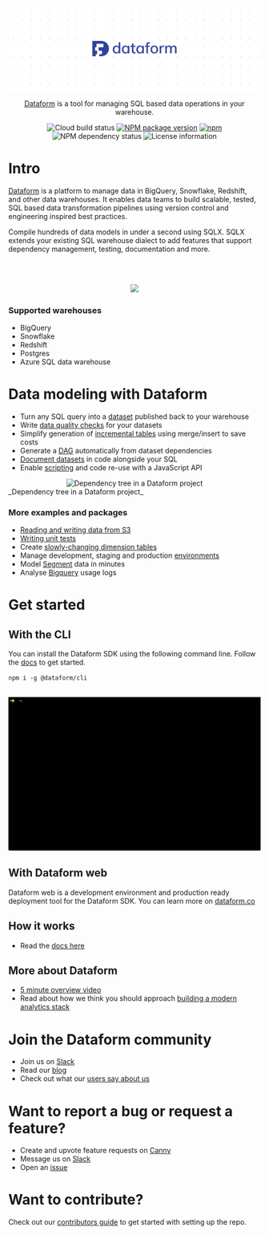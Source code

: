 <p align="center">
  <img src="https://github.com/dataform-co/dataform/blob/master/static/images/github_bg.png">
</p>
<p align="center">
  <a href="https://dataform.co/?utm_medium=organic&utm_source=github_readme">Dataform</a> is a tool for managing SQL based data operations in your warehouse.
</p>
<div align="center">
  <img src="https://storage.googleapis.com/dataform-cloud-build-badges/build/status.svg" alt="Cloud build status"/>
  <a href="https://www.npmjs.com/package/@dataform/cli"><img src="https://badge.fury.io/js/%40dataform%2Fcli.svg" alt="NPM package version" /></a>
  <a href="https://www.npmjs.com/package/@dataform/cli"><img alt="npm" src="https://img.shields.io/npm/dm/@dataform/cli.svg" alt="Monthly downloads" /></a>
</div>
<div align="center">
  <img src="https://david-dm.org/dataform-co/dataform.svg" alt="NPM dependency status" />
  <!-- <img src="https://join.slack.com/t/dataform-users/shared_invite/zt-dark6b7k-r5~12LjYL1a17Vgma2ru2A/badge.svg" alt="Dataform Slack" /> -->
  <img src="https://img.shields.io/github/license/dataform-co/dataform.svg" alt="License information" />
</div>
<div align="center">
  <!-- <a href="https://twitter.com/dataform"><img src="https://img.shields.io/twitter/follow/dataform.svg?style=social" alt="Follow Dataform on Twitter" /></a> -->
</div>

# Intro

[Dataform](https://dataform.co/?utm_medium=organic&utm_source=github_readme) is a platform to manage data in BigQuery, Snowflake, Redshift, and other data warehouses. It enables data teams to build scalable, tested, SQL based data transformation pipelines using version control and engineering inspired best practices. 

Compile hundreds of data models in under a second using SQLX. SQLX extends your existing SQL warehouse dialect to add features that support dependency management, testing, documentation and more.

<br/>
<br/>

<p align="center">
  <img src="https://assets.dataform.co/github-readme/single-source-of-truth%20(1).png">
</p>

### Supported warehouses
* BigQuery
* Snowflake
* Redshift
* Postgres
* Azure SQL data warehouse

# Data modeling with Dataform

* Turn any SQL query into a [dataset](https://docs.dataform.co/guides/datasets?utm_medium=organic&utm_source=github_readme) published back to your warehouse
* Write [data quality checks](https://docs.dataform.co/guides/assertions?utm_medium=organic&utm_source=github_readme) for your datasets
* Simplify generation of [incremental tables](https://docs.dataform.co/guides/incremental-datasets?utm_medium=organic&utm_source=github_readme) using merge/insert to save costs
* Generate a [DAG](https://docs.dataform.co/guides/datasets#referencing-other-datasets?utm_medium=organic&utm_source=github_readme) automatically from dataset dependencies
* [Document datasets](https://docs.dataform.co/guides/documentation?utm_medium=organic&utm_source=github_readme) in code alongside your SQL
* Enable [scripting](https://docs.dataform.co/guides/js-api?utm_medium=organic&utm_source=github_readme) and code re-use with a JavaScript API

<div align="center">
  <img src="https://assets.dataform.co/docs/introduction/simple_dag.png" alt="Dependency tree in a Dataform project">
</div>
_Dependency tree in a Dataform project_

### More examples and packages

* [Reading and writing data from S3](https://dataform.co/blog/import-data-s3-to-redshift?utm_medium=organic&utm_source=github_readme)
* [Writing unit tests](https://docs.dataform.co/guides/tests?utm_medium=organic&utm_source=github_readme)
* Create [slowly-changing dimension tables](https://github.com/dataform-co/dataform-scd?utm_medium=organic&utm_source=github_readme)
* Manage development, staging and production [environments](https://docs.dataform.co/dataform-web/guides/environments?utm_medium=organic&utm_source=github_readme)
* Model [Segment](https://dataform.co/blog/segment-package?utm_medium=organic&utm_source=github_readme) data in minutes
* Analyse [Bigquery](https://docs.dataform.co/packages/dataform-bq-audit-logs?utm_medium=organic&utm_source=github_readme) usage logs


# Get started

## With the CLI

You can install the Dataform SDK using the following command line. Follow the [docs](https://docs.dataform.co/guides/command-line-interface/?utm_medium=organic&utm_source=github_readme) to get started.


```
npm i -g @dataform/cli
```

<br/>

<img width="700" src="https://github.com/dataform-co/dataform/blob/master/static/images/gif.gif">

## With Dataform web

Dataform web is a development environment and production ready deployment tool for the Dataform SDK. You can learn more on [dataform.co](https://dataform.co/?utm_medium=organic&utm_source=github_readme?utm_medium=organic&utm_source=github_readme)

## How it works

- Read the [docs here](https://docs.dataform.co/getting-started#how-does-it-work?utm_medium=organic&utm_source=github_readme)

## More about Dataform
* [5 minute overview video](https://www.youtube.com/watch?v=axDKf0_FhYU&t=39s)
* Read about how we think you should approach [building a modern analytics stack](https://dataform.co/blog/modern-data-stack?utm_medium=organic&utm_source=github_readme)

# Join the Dataform community
* Join us on [Slack](https://join.slack.com/t/dataform-users/shared_invite/zt-dark6b7k-r5~12LjYL1a17Vgma2ru2A)
* Read our [blog](https://dataform.co/blog?utm_medium=organic&utm_source=github_readme)
* Check out what our [users say about us](https://dataform.co/customers?utm_medium=organic&utm_source=github_readme)

# Want to report a bug or request a feature?
* Create and upvote feature requests on [Canny](https://dataform.canny.io/admin/board/feature-requests)
* Message us on [Slack](https://join.slack.com/t/dataform-users/shared_invite/zt-dark6b7k-r5~12LjYL1a17Vgma2ru2A)
* Open an [issue](https://github.com/dataform-co/dataform/issues)

# Want to contribute?
Check out our [contributors guide](https://github.com/dataform-co/dataform/blob/master/contributing.md) to get started with setting up the repo.

